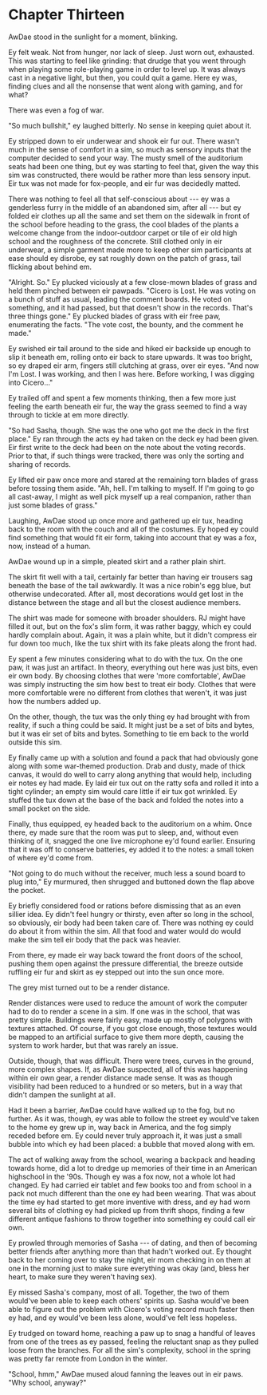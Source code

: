 Chapter Thirteen
================

AwDae stood in the sunlight for a moment, blinking.

Ey felt weak. Not from hunger, nor lack of sleep. Just worn out, exhausted. This was starting to feel like grinding: that drudge that you went through when playing some role-playing game in order to level up. It was always cast in a negative light, but then, you could quit a game. Here ey was, finding clues and all the nonsense that went along with gaming, and for what?

There was even a fog of war.

"So much bullshit," ey laughed bitterly. No sense in keeping quiet about it.

Ey stripped down to eir underwear and shook eir fur out. There wasn't much in the sense of comfort in a sim, so much as sensory inputs that the computer decided to send your way. The musty smell of the auditorium seats had been one thing, but ey was starting to feel that, given the way this sim was constructed, there would be rather more than less sensory input. Eir tux was not made for fox-people, and eir fur was decidedly matted.

There was nothing to feel all that self-conscious about --- ey was a genderless furry in the middle of an abandoned sim, after all --- but ey folded eir clothes up all the same and set them on the sidewalk in front of the school before heading to the grass, the cool blades of the plants a welcome change from the indoor-outdoor carpet or tile of eir old high school and the roughness of the concrete. Still clothed only in eir underwear, a simple garment made more to keep other sim participants at ease should ey disrobe, ey sat roughly down on the patch of grass, tail flicking about behind em.

"Alright. So." Ey plucked viciously at a few close-mown blades of grass and held them pinched between eir pawpads. "Cicero is Lost. He was voting on a bunch of stuff as usual, leading the comment boards. He voted on something, and it had passed, but that doesn't show in the records. That's three things gone." Ey plucked blades of grass with eir free paw, enumerating the facts. "The vote cost, the bounty, and the comment he made."

Ey swished eir tail around to the side and hiked eir backside up enough to slip it beneath em, rolling onto eir back to stare upwards. It was too bright, so ey draped eir arm, fingers still clutching at grass, over eir eyes. "And now I'm Lost. I was working, and then I was here. Before working, I was digging into Cicero..."

Ey trailed off and spent a few moments thinking, then a few more just feeling the earth beneath eir fur, the way the grass seemed to find a way through to tickle at em more directly.

"So had Sasha, though. She was the one who got me the deck in the first place." Ey ran through the acts ey had taken on the deck ey had been given. Eir first write to the deck had been on the note about the voting records. Prior to that, if such things were tracked, there was only the sorting and sharing of records.

Ey lifted eir paw once more and stared at the remaining torn blades of grass before tossing them aside. "Ah, hell. I'm talking to myself. If I'm going to go all cast-away, I might as well pick myself up a real companion, rather than just some blades of grass."

Laughing, AwDae stood up once more and gathered up eir tux, heading back to the room with the couch and all of the costumes. Ey hoped ey could find something that would fit eir form, taking into account that ey was a fox, now, instead of a human.

AwDae wound up in a simple, pleated skirt and a rather plain shirt.

The skirt fit well with a tail, certainly far better than having eir trousers sag beneath the base of the tail awkwardly. It was a nice robin's egg blue, but otherwise undecorated. After all, most decorations would get lost in the distance between the stage and all but the closest audience members.

The shirt was made for someone with broader shoulders. RJ might have filled it out, but on the fox's slim form, it was rather baggy, which ey could hardly complain about. Again, it was a plain white, but it didn't compress eir fur down too much, like the tux shirt with its fake pleats along the front had.

Ey spent a few minutes considering what to do with the tux. On the one paw, it was just an artifact. In theory, everything out here was just bits, even eir own body. By choosing clothes that were 'more comfortable', AwDae was simply instructing the sim how best to treat eir body. Clothes that were more comfortable were no different from clothes that weren't, it was just how the numbers added up.

On the other, though, the tux was the only thing ey had brought with from reality, if such a thing could be said. It might just be a set of bits and bytes, but it was eir set of bits and bytes. Something to tie em back to the world outside this sim.

Ey finally came up with a solution and found a pack that had obviously gone along with some war-themed production. Drab and dusty, made of thick canvas, it would do well to carry along anything that would help, including eir notes ey had made. Ey laid eir tux out on the ratty sofa and rolled it into a tight cylinder; an empty sim would care little if eir tux got wrinkled. Ey stuffed the tux down at the base of the back and folded the notes into a small pocket on the side.

Finally, thus equipped, ey headed back to the auditorium on a whim. Once there, ey made sure that the room was put to sleep, and, without even thinking of it, snagged the one live microphone ey'd found earlier. Ensuring that it was off to conserve batteries, ey added it to the notes: a small token of where ey'd come from.

"Not going to do much without the receiver, much less a sound board to plug into," Ey murmured, then shrugged and buttoned down the flap above the pocket.

Ey briefly considered food or rations before dismissing that as an even sillier idea. Ey didn't feel hungry or thirsty, even after so long in the school, so obviously, eir body had been taken care of. There was nothing ey could do about it from within the sim. All that food and water would do would make the sim tell eir body that the pack was heavier.

From there, ey made eir way back toward the front doors of the school, pushing them open against the pressure differential, the breeze outside ruffling eir fur and skirt as ey stepped out into the sun once more.

The grey mist turned out to be a render distance.

Render distances were used to reduce the amount of work the computer had to do to render a scene in a sim. If one was in the school, that was pretty simple. Buildings were fairly easy, made up mostly of polygons with textures attached. Of course, if you got close enough, those textures would be mapped to an artificial surface to give them more depth, causing the system to work harder, but that was rarely an issue.

Outside, though, that was difficult. There were trees, curves in the ground, more complex shapes. If, as AwDae suspected, all of this was happening within eir own gear, a render distance made sense. It was as though visibility had been reduced to a hundred or so meters, but in a way that didn't dampen the sunlight at all.

Had it been a barrier, AwDae could have walked up to the fog, but no further. As it was, though, ey was able to follow the street ey would've taken to the home ey grew up in, way back in America, and the fog simply receded before em. Ey could never truly approach it, it was just a small bubble into which ey had been placed: a bubble that moved along with em.

The act of walking away from the school, wearing a backpack and heading towards home, did a lot to dredge up memories of their time in an American highschool in the '90s. Though ey was a fox now, not a whole lot had changed. Ey had carried eir tablet and few books too and from school in a pack not much different than the one ey had been wearing. That was about the time ey had started to get more inventive with dress, and ey had worn several bits of clothing ey had picked up from thrift shops, finding a few different antique fashions to throw together into something ey could call eir own.

Ey prowled through memories of Sasha --- of dating, and then of becoming better friends after anything more than that hadn't worked out. Ey thought back to her coming over to stay the night, eir mom checking in on them at one in the morning just to make sure everything was okay (and, bless her heart, to make sure they weren't having sex).

Ey missed Sasha's company, most of all. Together, the two of them would've been able to keep each others' spirits up. Sasha would've been able to figure out the problem with Cicero's voting record much faster then ey had, and ey would've been less alone, would've felt less hopeless.

Ey trudged on toward home, reaching a paw up to snag a handful of leaves from one of the trees as ey passed, feeling the reluctant snap as they pulled loose from the branches. For all the sim's complexity, school in the spring was pretty far remote from London in the winter.

"School, hmm," AwDae mused aloud fanning the leaves out in eir paws. "Why school, anyway?"
